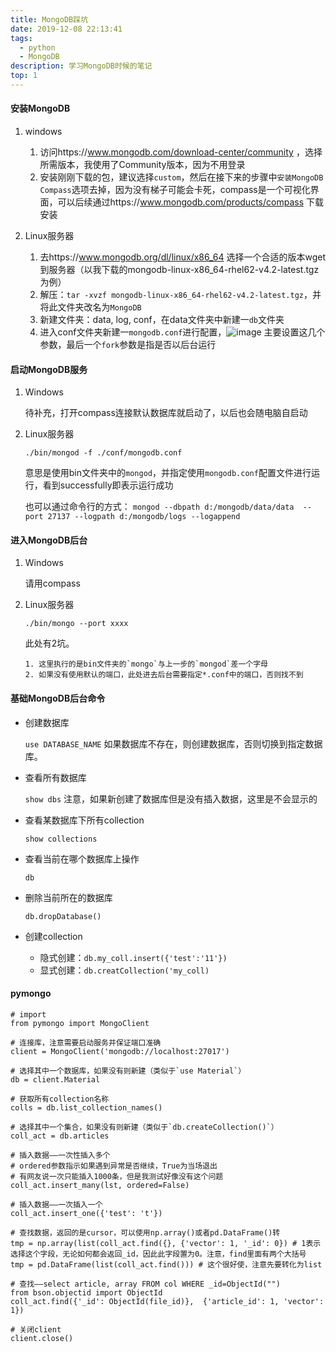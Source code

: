 ```yaml
---
title: MongoDB踩坑
date: 2019-12-08 22:13:41
tags:
  - python
  - MongoDB
description: 学习MongoDB时候的笔记
top: 1
---
```


#### 安装MongoDB

1. windows
    1. 访问https://www.mongodb.com/download-center/community ，选择所需版本，我使用了Community版本，因为不用登录
    2. 安装刚刚下载的包，建议选择`custom`，然后在接下来的步骤中`安装MongoDB Compass`选项去掉，因为没有梯子可能会卡死，compass是一个可视化界面，可以后续通过https://www.mongodb.com/products/compass 下载安装
 
2. Linux服务器
  
    1. 去https://www.mongodb.org/dl/linux/x86_64 选择一个合适的版本wget到服务器（以我下载的mongodb-linux-x86_64-rhel62-v4.2-latest.tgz为例）
    2. 解压：`tar -xvzf mongodb-linux-x86_64-rhel62-v4.2-latest.tgz`，并将此文件夹改名为`MongoDB`
    3. 新建文件夹：data, log, conf，在data文件夹中新建一`db`文件夹
    4. 进入conf文件夹新建一`mongodb.conf`进行配置，![image](/MongoDB踩坑/1.png) 
    主要设置这几个参数，最后一个`fork`参数是指是否以后台运行


#### 启动MongoDB服务

1. Windows

    待补充，打开compass连接默认数据库就启动了，以后也会随电脑自启动

2. Linux服务器

    `./bin/mongod -f ./conf/mongodb.conf` 

    意思是使用bin文件夹中的`mongod`，并指定使用`mongodb.conf`配置文件进行运行，看到successfully即表示运行成功

    也可以通过命令行的方式：
        `mongod --dbpath d:/mongodb/data/data  --port 27137 --logpath d:/mongodb/logs --logappend `

#### 进入MongoDB后台

1. Windows

    请用compass

2. Linux服务器

    `./bin/mongo --port xxxx`

    此处有2坑。

       1. 这里执行的是bin文件夹的`mongo`与上一步的`mongod`差一个字母
       2. 如果没有使用默认的端口，此处进去后台需要指定*.conf中的端口，否则找不到

#### 基础MongoDB后台命令

- 创建数据库

    `use DATABASE_NAME` 如果数据库不存在，则创建数据库，否则切换到指定数据库。
- 查看所有数据库

    `show dbs` 注意，如果新创建了数据库但是没有插入数据，这里是不会显示的
- 查看某数据库下所有collection

    `show collections`
- 查看当前在哪个数据库上操作

    `db`
- 删除当前所在的数据库

    `db.dropDatabase()`
    
- 创建collection

    - 隐式创建：`db.my_coll.insert({'test':'11'})`
    - 显式创建：`db.creatCollection('my_coll)`

#### pymongo

```
# import
from pymongo import MongoClient 

# 连接库，注意需要启动服务并保证端口准确
client = MongoClient('mongodb://localhost:27017') 

# 选择其中一个数据库，如果没有则新建（类似于`use Material`）
db = client.Material 

# 获取所有collection名称
colls = db.list_collection_names()

# 选择其中一个集合，如果没有则新建（类似于`db.createCollection()`）
coll_act = db.articles 

# 插入数据——一次性插入多个
# ordered参数指示如果遇到异常是否继续，True为当场退出
# 有网友说一次只能插入1000条，但是我测试好像没有这个问题
coll_act.insert_many(lst, ordered=False) 

# 插入数据——一次插入一个
coll_act.insert_one({'test': 't'})

# 查找数据，返回的是cursor，可以使用np.array()或者pd.DataFrame()转
tmp = np.array(list(coll_act.find({}, {'vector': 1, '_id': 0}) # 1表示选择这个字段，无论如何都会返回_id，因此此字段置为0。注意，find里面有两个大括号
tmp = pd.DataFrame(list(coll_act.find())) # 这个很好使，注意先要转化为list

# 查找——select article, array FROM col WHERE _id=ObjectId("")
from bson.objectid import ObjectId
coll_act.find({'_id': ObjectId(file_id)},  {'article_id': 1, 'vector': 1})

# 关闭client
client.close()
```
